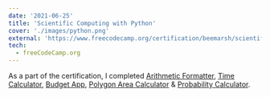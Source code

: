 ```yaml
---
date: '2021-06-25'
title: 'Scientific Computing with Python'
cover: './images/python.png'
external: 'https://www.freecodecamp.org/certification/beemarsh/scientific-computing-with-python-v7'
tech:
  - freeCodeCamp.org
---
```


As a part of the certification, I completed [Arithmetic Formatter](https://www.freecodecamp.org/learn/scientific-computing-with-python/scientific-computing-with-python-projects/arithmetic-formatter), [Time Calculator](https://www.freecodecamp.org/learn/scientific-computing-with-python/scientific-computing-with-python-projects/time-calculator), [Budget App](https://www.freecodecamp.org/learn/scientific-computing-with-python/scientific-computing-with-python-projects/budget-app), [Polygon Area Calculator](https://www.freecodecamp.org/learn/scientific-computing-with-python/scientific-computing-with-python-projects/polygon-area-calculator) & [Probability Calculator](https://www.freecodecamp.org/learn/scientific-computing-with-python/scientific-computing-with-python-projects/probability-calculator).